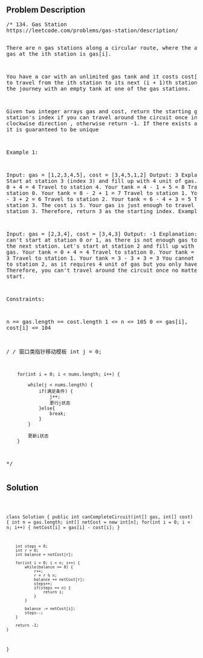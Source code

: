 <!--
<style>
  body { font-family: Arial, sans-serif; }
  .container { max-width: 600px; margin: auto; padding: 20px; }
  .comment-block { background-color: #f9f9f9; padding: 10px; border-left: 5px solid #ccc; }
  .code-block { background-color: #f4f4f4; padding: 10px; border: 1px solid #ddd; }
</style>
-->

<div class='container'>
<h2>Problem Description</h2>
<div class='comment-block'>
<pre>
/* 134. Gas Station
https://leetcode.com/problems/gas-station/description/

There are n gas stations along a circular route, where the amount of
 gas at the ith station is gas[i].

You have a car with an unlimited gas tank and it costs cost[i] of gas 
to travel from the ith station to its next (i + 1)th station. You 
begin the journey with an empty tank at one of the gas stations.

Given two integer arrays gas and cost, return the starting gas station's 
index if you can travel around the circuit once in the clockwise direction
, otherwise return -1. If there exists a solution, it is guaranteed to be unique

 

Example 1:

Input: gas = [1,2,3,4,5], cost = [3,4,5,1,2]
Output: 3
Explanation:
Start at station 3 (index 3) and fill up with 4 unit of gas. Your tank = 0 + 4 = 4
Travel to station 4. Your tank = 4 - 1 + 5 = 8
Travel to station 0. Your tank = 8 - 2 + 1 = 7
Travel to station 1. Your tank = 7 - 3 + 2 = 6
Travel to station 2. Your tank = 6 - 4 + 3 = 5
Travel to station 3. The cost is 5. Your gas is just enough to travel back to station 3.
Therefore, return 3 as the starting index.
Example 2:

Input: gas = [2,3,4], cost = [3,4,3]
Output: -1
Explanation:
You can't start at station 0 or 1, as there is not enough gas to travel to the next station.
Let's start at station 2 and fill up with 4 unit of gas. Your tank = 0 + 4 = 4
Travel to station 0. Your tank = 4 - 3 + 2 = 3
Travel to station 1. Your tank = 3 - 3 + 3 = 3
You cannot travel back to station 2, as it requires 4 unit of gas but you only have 3.
Therefore, you can't travel around the circuit once no matter where you start.
 

Constraints:

n == gas.length == cost.length
1 <= n <= 105
0 <= gas[i], cost[i] <= 104


*/
        /* 窗口类指针移动模板
        int j = 0;

        for(int i = 0; i < nums.length; i++) {

            while(j < nums.length) {
                if(满足条件) {
                    j++;
                    更行j状态
                }else{
                    break;
                }
            }

            更新i状态
        }
*/
</pre>
</div>

<h2>Solution</h2>
<div class='code-block'>
<pre><code class='language-java'>


class Solution {
    public int canCompleteCircuit(int[] gas, int[] cost) {
        int n = gas.length;
        int[] netCost = new int[n];
        for(int i = 0; i < n; i++) {
            netCost[i] = gas[i] - cost[i];
        }

        int steps = 0;
        int r = 0;
        int balance = netCost[r];

        for(int i = 0; i < n; i++) {
            while(balance >= 0) {
                r++;
                r = r % n;
                balance += netCost[r];
                steps++;
                if(steps == n) {
                    return i;
                }
            }

            balance -= netCost[i];
            steps--;
        }

        return -1;
    }
}</code></pre>
</div>
</div>
